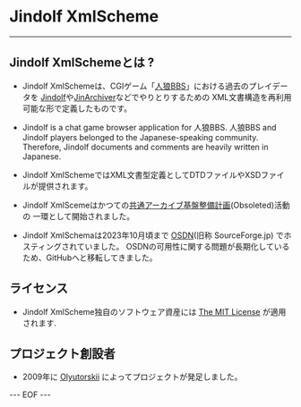 # Jindolf XmlScheme #

-----------------------------------------------------------------------


## Jindolf XmlSchemeとは ? ##

* Jindolf XmlSchemeは、CGIゲーム「[人狼BBS][BBS]」における過去のプレイデータを
[Jindolf][JINDOLF]や[JinArchiver][JINARCHIVER]などでやりとりするための
XML文書構造を再利用可能な形で定義したものです。

* Jindolf is a chat game browser application for 人狼BBS.
人狼BBS and Jindolf players belonged to the Japanese-speaking community.
Therefore, Jindolf documents and comments are heavily written in Japanese.

* Jindolf XmlSchemeではXML文書型定義としてDTDファイルやXSDファイルが提供されます。

* Jindolf XmlScemeはかつての[共通アーカイブ基盤整備計画][ARCHIVE](Obsoleted)活動の
一環として開始されました。

* Jindolf XmlSchemaは2023年10月頃まで [OSDN][OSDN](旧称 SourceForge.jp)
でホスティングされていました。
OSDNの可用性に関する問題が長期化しているため、GitHubへと移転してきました。


## ライセンス ##

* Jindolf XmlScheme独自のソフトウェア資産には [The MIT License][MIT] が適用されます.


## プロジェクト創設者 ##

* 2009年に [Olyutorskii](https://github.com/olyutorskii) によってプロジェクトが発足しました。


[BBS]: http://ninjinix.com/
[JINDOLF]: https://github.com/olyutorskii/Jindolf
[JINARCHIVER]: https://github.com/olyutorskii/JinArchiver
[ARCHIVE]: http://wolfbbs.jp/%B6%A6%C4%CC%A5%A2%A1%BC%A5%AB%A5%A4%A5%D6%B4%F0%C8%D7%C0%B0%C8%F7%B7%D7%B2%E8.html
[OSDN]: https://ja.osdn.net/projects/jindolf/scm/git/Jindolf/
[MIT]: https://opensource.org/licenses/MIT


--- EOF ---
